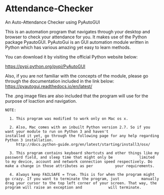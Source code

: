 # Attendance-Checker
An Auto-Attendance Checker using PyAutoGUI

This is an automation program that navigates through your desktop and browser to check your attendance for you. It makes use of the Python package PyautoGUI. PyAutoGui is an GUI automation module written in Python which has various amazing yet easy to learn methods. 

You can download it by visiting the official Python website below:

https://pypi.python.org/pypi/PyAutoGUI

Also, if you are not familiar with the concepts of the module, please go through the documentation included in the link below:
https://pyautogui.readthedocs.io/en/latest/

The .png image files are also included that the program will use for the purpose of loaction and navigation.

    NOTE: 

      1. This program was modified to work only on Mac os x. 
      
      2. Also, Mac comes with an inbuilt Python version 2.7. So if you want your module to run on Python 3 and haven't                  installed it yet, go through the following page for any help regarding Python 3 installation.
         http://docs.python-guide.org/en/latest/starting/install3/osx/
      
      3. This program contains keyboard shortcuts and other things like my password field, and sleep time that might only be            limited to my device, account and network connection speed respectively. Do make a change in those attributes as per          your requirements.
      
      4. Always keep FAILSAFE = True. This is for when the program might go crazy. If you want to terminate the program, just          manually drag your cursor to the top left corner of your screen. That way, the program will raise an exception and            will terminate.



